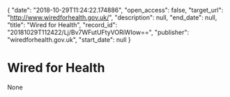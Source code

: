 {
  "date": "2018-10-29T11:24:22.174886", 
  "open_access": false, 
  "target_url": "http://www.wiredforhealth.gov.uk/", 
  "description": null, 
  "end_date": null, 
  "title": "Wired for Health", 
  "record_id": "20181029T112422/Lj/Bv7WFutUFtyVORiWIow==", 
  "publisher": "wiredforhealth.gov.uk", 
  "start_date": null
}

# Wired for Health

None